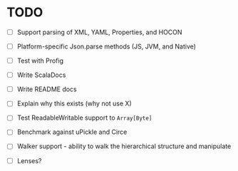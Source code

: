 # TODO

- [ ] Support parsing of XML, YAML, Properties, and HOCON
- [ ] Platform-specific Json.parse methods (JS, JVM, and Native)
- [ ] Test with Profig

- [ ] Write ScalaDocs
- [ ] Write README docs
- [ ] Explain why this exists (why not use X)
- [ ] Test ReadableWritable support to `Array[Byte]`
- [ ] Benchmark against uPickle and Circe
- [ ] Walker support - ability to walk the hierarchical structure and manipulate
- [ ] Lenses?